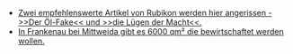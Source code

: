 * [Zwei empfehlenswerte Artikel von Rubikon werden hier angerissen - >>Der Öl-Fake<< und >>die Lügen der Macht<<.](http://www.niewiederkrieg.eu/?p=784)
* [In Frankenau bei Mittweida gibt es 6000 qm² die bewirtschaftet werden wollen.](https://bio-erzgebirge.de/wp/?p=16924)
